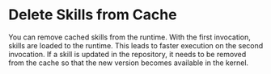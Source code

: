 # Delete Skills from Cache

You can remove cached skills from the runtime. With the first invocation, skills are loaded to the runtime. This leads to faster execution on the second invocation. If a skill is updated in the repository, it needs to be removed from the cache so that the new version becomes available in the kernel.

